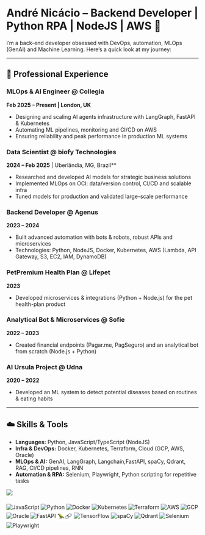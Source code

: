 # André Nicácio – Backend Developer | Python RPA | NodeJS | AWS 🎒

I’m a back-end developer obsessed with DevOps, automation, MLOps (GenAI) and Machine Learning. Here’s a quick look at my journey:

---

## 🚀 Professional Experience

### MLOps & AI Engineer @ Collegia

**Feb 2025 – Present | London, UK**

* Designing and scaling AI agents infrastructure with LangGraph, FastAPI & Kubernetes
* Automating ML pipelines, monitoring and CI/CD on AWS
* Ensuring reliability and peak performance in production ML systems

### Data Scientist @ biofy Technologies

**2024 – Feb 2025** | Uberlândia, MG, Brazil\*\*

* Researched and developed AI models for strategic business solutions
* Implemented MLOps on OCI: data/version control, CI/CD and scalable infra
* Tuned models for production and validated large-scale performance

### Backend Developer @ Agenus

**2023 –  2024**

* Built advanced automation with bots & robots, robust APIs and microservices
* Technologies: Python, NodeJS, Docker, Kubernetes, AWS (Lambda, API Gateway, S3, EC2, IAM, DynamoDB)

### PetPremium Health Plan @ Lifepet

**2023**

* Developed microservices & integrations (Python + Node.js) for the pet health-plan product

### Analytical Bot & Microservices @ Sofie

**2022 – 2023**

* Created financial endpoints (Pagar.me, PagSeguro) and an analytical bot from scratch (Node.js + Python)

### AI Ursula Project @ Udna

**2020 – 2022**

* Developed an ML system to detect potential diseases based on routines & eating habits

---

## ☁️ Skills & Tools

* **Languages:** Python, JavaScript/TypeScript (NodeJS)
* **Infra & DevOps:** Docker, Kubernetes, Terraform, Cloud (GCP, AWS, Oracle)
* **MLOps & AI:** GenAI, LangGraph, Langchain,FastAPI, spaCy, Qdrant, RAG, CI/CD pipelines, RNN
* **Automation & RPA:** Selenium, Playwright, Python scripting for repetitive tasks


<div> 
  <a href="https://www.linkedin.com/in/andr%C3%A9-nic%C3%A1cio-653b7a171/" target="_blank"><img src="https://img.shields.io/badge/-LinkedIn-%230077B5?style=for-the-badge&logo=linkedin&logoColor=white" target="_blank"></a> 
</div>

<div style="display:inline-block"><br>
  <!-- Languages & Core Tools -->
  <img align="center" alt="JavaScript" height="30" width="40"
       src="https://cdn.jsdelivr.net/gh/devicons/devicon/icons/javascript/javascript-plain.svg" />
  <img align="center" alt="Python"     height="30" width="40"
       src="https://cdn.jsdelivr.net/gh/devicons/devicon/icons/python/python-original.svg" />
  <!-- DevOps & Infra -->
  <img align="center" alt="Docker"     height="30" width="40"
       src="https://cdn.jsdelivr.net/gh/devicons/devicon/icons/docker/docker-plain.svg" />
  <img align="center" alt="Kubernetes" height="30" width="40"
       src="https://cdn.jsdelivr.net/gh/devicons/devicon/icons/kubernetes/kubernetes-plain.svg" />
  <img align="center" alt="Terraform"  height="30" width="40"
       src="https://cdn.jsdelivr.net/gh/devicons/devicon/icons/terraform/terraform-plain.svg" />
  <!-- Cloud -->
  <img align="center" alt="AWS"        height="30" width="40"
       src="https://cdn.jsdelivr.net/gh/devicons/devicon/icons/amazonwebservices/amazonwebservices-plain-wordmark.svg" />
  <img align="center" alt="GCP"        height="30" width="40"
       src="https://cdn.jsdelivr.net/npm/simple-icons@latest/icons/googlecloud.svg" /> <!-- https://simple-icons.org/ -->  
  <img align="center" alt="Oracle"     height="30" width="40"
       src="https://techicons.dev/icons/oracle.svg" />
  <!-- MLOps & AI -->
  <img align="center" alt="FastAPI"    height="30" width="40"
       src="https://cdn.jsdelivr.net/gh/devicons/devicon/icons/fastapi/fastapi-original.svg" />
  <img align="center" alt="LangChain"  height="30" width="40"
       src="https://raw.githubusercontent.com/devicons/devicon/master/icons/langchain/langchain-original.svg" />
  <img align="center" alt="TensorFlow" height="30" width="40"
       src="https://cdn.jsdelivr.net/gh/devicons/devicon/icons/tensorflow/tensorflow-plain.svg" />
  <img align="center" alt="spaCy"      height="30" width="40"
       src="https://cdn.jsdelivr.net/npm/simple-icons@latest/icons/spacy.svg" />
  <img align="center" alt="Qdrant"     height="30" width="40"
       src="https://qdrant.tech/assets/logo/qdrant-full-color.svg" />
  <!-- Automation & RPA -->
  <img align="center" alt="Selenium"   height="30" width="40"
       src="https://cdn.jsdelivr.net/gh/devicons/devicon/icons/selenium/selenium-original.svg" />
  <img align="center" alt="Playwright" height="30" width="40"
       src="https://cdn.jsdelivr.net/gh/devicons/devicon/icons/playwright/playwright-original.svg" />
</div>



